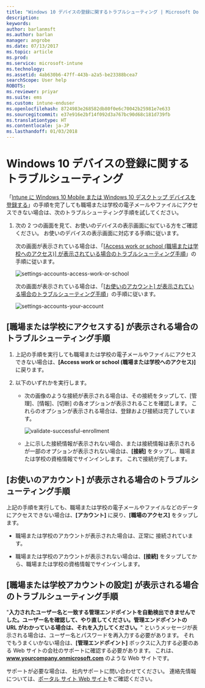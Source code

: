 ```yaml
---
title: "Windows 10 デバイスの登録に関するトラブルシューティング | Microsoft Docs"
description: 
keywords: 
author: barlanmsft
ms.author: barlan
manager: angrobe
ms.date: 07/13/2017
ms.topic: article
ms.prod: 
ms.service: microsoft-intune
ms.technology: 
ms.assetid: 4ab630b6-47ff-443b-a2a5-be23388bcea7
searchScope: User help
ROBOTS: 
ms.reviewer: priyar
ms.suite: ems
ms.custom: intune-enduser
ms.openlocfilehash: 8724983e268582db80f0e6c70042b25981e7e633
ms.sourcegitcommit: e37e916e2bf14f092d3a767bc90d68c181d739fb
ms.translationtype: HT
ms.contentlocale: ja-JP
ms.lasthandoff: 01/03/2018
---
```

# <a name="troubleshoot-your-windows-10-device-enrollment"></a>Windows 10 デバイスの登録に関するトラブルシューティング
「[Intune に Windows 10 Mobile または Windows 10 デスクトップ デバイスを登録する](enroll-your-w10-phone-or-w10-pc-windows.md)」の手順を完了しても職場または学校の電子メールやファイルにアクセスできない場合は、次のトラブルシューティング手順を試してください。

1.  次の 2 つの画面を見て、お使いのデバイスの表示画面に似ている方をご確認ください。 お使いのデバイスの表示画面に対応する手順に従います。

    次の画面が表示されている場合は、「[[Access work or school (職場または学校へのアクセス)] が表示されている場合のトラブルシューティング手順](#troubleshooting-steps-to-follow-if-you-see-access-work-or-school)」の手順に従います。

    ![settings-accounts-access-work-or-school](./media/w10-enroll-rs1-connect-to-work-or-school.png)

    次の画面が表示されている場合は、「[[お使いのアカウント] が表示されている場合のトラブルシューティング手順](#troubleshooting-steps-to-follow-if-you-see-your-account)」の手順に従います。

    ![settings-accounts-your-account](./media/W10-enroll-2-accounts-your-account.png)

## <a name="troubleshooting-steps-to-follow-if-you-see-access-work-or-school"></a>[職場または学校にアクセスする] が表示される場合のトラブルシューティング手順

1. 上記の手順を実行しても職場または学校の電子メールやファイルにアクセスできない場合は、**[Access work or school (職場または学校へのアクセス)]** に戻ります。

2. 以下のいずれかを実行します。

   - 次の画像のような接続が表示される場合は、その接続をタップして、[管理]、[情報]、[切断] の各オプションが表示されることを確認します。 これらのオプションが表示される場合は、登録および接続は完了しています。

     ![validate-successful-enrollment](./media/w10-enroll-rs1-validate-successful-enrollment.png)

   - 上に示した接続情報が表示されない場合、または接続情報は表示されるが一部のオプションが表示されない場合は、**[接続]** をタップし、職場または学校の資格情報でサインインします。 これで接続が完了します。

## <a name="troubleshooting-steps-to-follow-if-you-see-your-account"></a>[お使いのアカウント] が表示される場合のトラブルシューティング手順

上記の手順を実行しても、職場または学校の電子メールやファイルなどのデータにアクセスできない場合は、**[アカウント]** に戻り、**[職場のアクセス]** をタップします。

- 職場または学校のアカウントが表示された場合は、正常に 接続されています。

- 職場または学校のアカウントが表示されない場合は、**[接続]** をタップしてから、職場または学校の資格情報でサインインします。

## <a name="troubleshooting-steps-to-follow-if-you-see-set-up-a-work-or-school-account"></a>[職場または学校アカウントの設定] が表示される場合のトラブルシューティング手順

"__入力されたユーザー名と一致する管理エンドポイントを自動検出できませんでした。ユーザー名を確認して、やり直してください。管理エンドポイントの URL がわかっている場合は、それを入力してください。__" というメッセージが表示される場合は、ユーザー名とパスワードを再入力する必要があります。 それでもうまくいかない場合は、**[管理エンドポイント]** ボックスに入力する必要のある Web サイトの会社のサポートに確認する必要があります。 これは、**www.yourcompany.onmicrosoft.com** のような Web サイトです。

サポートが必要な場合は、 社内サポートに問い合わせてください。 連絡先情報については、[ポータル サイト Web サイト](https://portal.manage.microsoft.com#HelpDeskDialog)をご確認ください。

